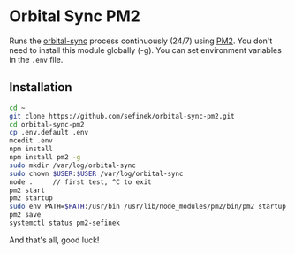 # Orbital Sync PM2
Runs the [orbital-sync](https://github.com/mattwebbio/orbital-sync) process continuously (24/7) using [PM2](https://www.npmjs.com/package/pm2). You don't need to install this module globally (-g).
You can set environment variables in the `.env` file.

## Installation
```bash
cd ~
git clone https://github.com/sefinek/orbital-sync-pm2.git
cd orbital-sync-pm2
cp .env.default .env
mcedit .env
npm install
npm install pm2 -g
sudo mkdir /var/log/orbital-sync
sudo chown $USER:$USER /var/log/orbital-sync
node .     // first test, ^C to exit
pm2 start
pm2 startup
sudo env PATH=$PATH:/usr/bin /usr/lib/node_modules/pm2/bin/pm2 startup systemd -u $USER --hp $HOME
pm2 save
systemctl status pm2-sefinek
```

And that's all, good luck!